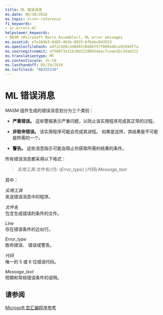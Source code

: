 ```yaml
---
title: ML 错误消息
ms.date: 08/30/2018
ms.topic: error-reference
f1_keywords:
- vc.errors.ml
helpviewer_keywords:
- MASM (Microsoft Macro Assembler), ML error messages
ms.assetid: e7e164b3-6d65-4b5b-8925-bfbebc043523
ms.openlocfilehash: adf2c509c3d8d9110ddb757f809a4bca9199df7a
ms.sourcegitcommit: af580f3a11b19d22288424eac7ceae1bc24ab312
ms.translationtype: MT
ms.contentlocale: zh-CN
ms.lasthandoff: 05/29/2019
ms.locfileid: "66355330"
---
```

# <a name="ml-error-messages"></a>ML 错误消息

MASM 组件生成的错误消息划分为三个类别：

- **严重错误。** 这些警报表示严重问题，以防止该实用程序完成其正常的过程。

- **非致命错误。** 该实用程序可能会完成其进程。 如果是这样，其结果是不可能是所需的一个。

- **警告。** 这些消息指示可能会阻止你获取所需的结果的条件。

所有错误消息都采用以下格式：

> *实用工具*:*文件名*(*行*): {*Error_type*} (*代码*):*Message_text*

其中：

*实用工具*<br/>
发送错误消息中的程序。

*文件名*<br/>
包含生成错误的条件的文件。

*Line*<br/>
存在错误条件的近似行。

*Error_type*<br/>
致命错误、 错误或警告。

*代码*<br/>
唯一的 5 或 6 位错误代码。

*Message_text*<br/>
短期和常规错误条件的说明。

## <a name="see-also"></a>请参阅

[Microsoft 宏汇编程序参考](../../assembler/masm/microsoft-macro-assembler-reference.md)
